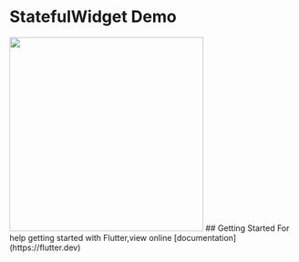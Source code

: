 # StatefulWidget Demo
<img src="https://user-images.githubusercontent.com/40803579/55286792-2588e480-53c2-11e9-9115-87af0ffa4c2d.gif" width = "340">
## Getting Started
For help getting started with Flutter,view online [documentation](https://flutter.dev)
